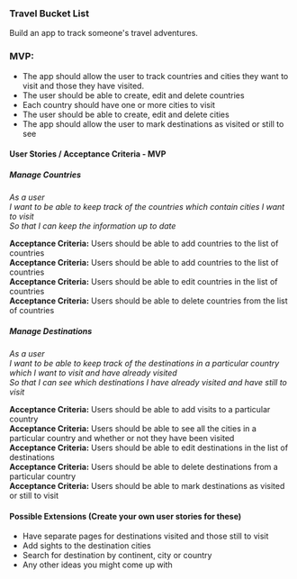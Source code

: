 ### Travel Bucket List       

Build an app to track someone's travel adventures.

### MVP:

 * The app should allow the user to track countries and cities they want to visit and those they have visited.
 * The user should be able to create, edit and delete countries
 * Each country should have one or more cities to visit
 * The user should be able to create, edit and delete cities
 * The app should allow the user to mark destinations as visited or still to see

#### User Stories / Acceptance Criteria - MVP

##### Manage Countries

_As a user_ <br />
_I want to be able to keep track of the countries which contain cities I want to visit_ <br />
_So that I can keep the information up to date_ <br />

**Acceptance Criteria:** Users should be able to add countries to the list of countries <br />
**Acceptance Criteria:** Users should be able to add countries to the list of countries <br />
**Acceptance Criteria:** Users should be able to edit countries in the list of countries <br />
**Acceptance Criteria:** Users should be able to delete countries from the list of countries <br />

##### Manage Destinations

_As a user_ <br />
_I want to be able to keep track of the destinations in a particular country which I want to visit and have already visited_ <br />
_So that I can see which destinations I have already visited and have still to visit_  <br />

**Acceptance Criteria:** Users should be able to add visits to a particular country <br />
**Acceptance Criteria:** Users should be able to see all the cities in a particular country and whether or not they have been visited <br />
**Acceptance Criteria:** Users should be able to edit destinations in the list of destinations <br />
**Acceptance Criteria:** Users should be able to delete destinations from a particular country <br />
**Acceptance Criteria:** Users should be able to mark destinations as visited or still to visit <br />

#### Possible Extensions (Create your own user stories for these)

* Have separate pages for destinations visited and those still to visit
* Add sights to the destination cities
* Search for destination by continent, city or country
* Any other ideas you might come up with
